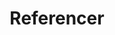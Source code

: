 ---
title: "Referencer"
description: "this is meta description"
draft: true
bg_image: "images/featue-bg.jpg"
---